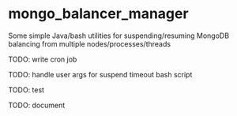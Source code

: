 mongo_balancer_manager
======================

Some simple Java/bash utilities for suspending/resuming MongoDB balancing from multiple nodes/processes/threads

TODO: write cron job

TODO: handle user args for suspend timeout bash script

TODO: test

TODO: document

